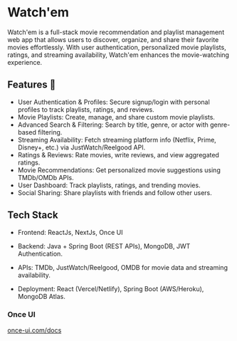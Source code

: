 # Watch'em 

Watch'em is a full-stack movie recommendation and playlist management web app that allows users to discover, organize, and share their favorite movies effortlessly. With user authentication, personalized movie playlists, ratings, and streaming availability, Watch'em enhances the movie-watching experience.

## Features 🚀

- User Authentication & Profiles: Secure signup/login with personal profiles to track playlists, ratings, and reviews.
- Movie Playlists: Create, manage, and share custom movie playlists.
- Advanced Search & Filtering: Search by title, genre, or actor with genre-based filtering.
- Streaming Availability: Fetch streaming platform info (Netflix, Prime, Disney+, etc.) via JustWatch/Reelgood API.
- Ratings & Reviews: Rate movies, write reviews, and view aggregated ratings.
- Movie Recommendations: Get personalized movie suggestions using TMDb/OMDb APIs.
- User Dashboard: Track playlists, ratings, and trending movies.
- Social Sharing: Share playlists with friends and follow other users.


## Tech Stack

- Frontend: ReactJs, NextJs, Once UI

- Backend: Java + Spring Boot (REST APIs), MongoDB, JWT Authentication.
- APIs: TMDb, JustWatch/Reelgood, OMDB for movie data and streaming availability.
- Deployment: React (Vercel/Netlify), Spring Boot (AWS/Heroku), MongoDB Atlas.

###  Once UI

[once-ui.com/docs](https://once-ui.com/docs)

